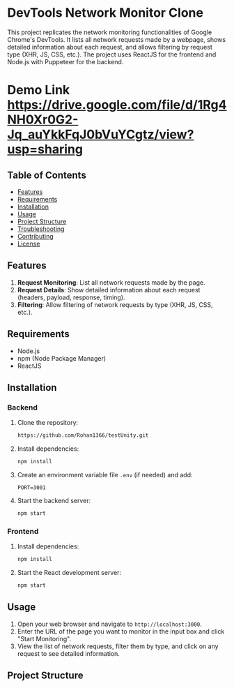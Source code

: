 # DevTools Network Monitor Clone

This project replicates the network monitoring functionalities of Google Chrome's DevTools. It lists all network requests made by a webpage, shows detailed information about each request, and allows filtering by request type (XHR, JS, CSS, etc.). The project uses ReactJS for the frontend and Node.js with Puppeteer for the backend.
# Demo Link https://drive.google.com/file/d/1Rg4NH0Xr0G2-Jq_auYkkFqJ0bVuYCgtz/view?usp=sharing
## Table of Contents

- [Features](#features)
- [Requirements](#requirements)
- [Installation](#installation)
- [Usage](#usage)
- [Project Structure](#project-structure)
- [Troubleshooting](#troubleshooting)
- [Contributing](#contributing)
- [License](#license)

## Features

1. **Request Monitoring**: List all network requests made by the page.
2. **Request Details**: Show detailed information about each request (headers, payload, response, timing).
3. **Filtering**: Allow filtering of network requests by type (XHR, JS, CSS, etc.).

## Requirements

- Node.js
- npm (Node Package Manager)
- ReactJS

## Installation

### Backend

1. Clone the repository:
    ```sh
    https://github.com/Rohan1366/testUnity.git
    ```

2. Install dependencies:
    ```sh
    npm install
    ```

3. Create an environment variable file `.env` (if needed) and add:
    ```env
    PORT=3001
    ```

4. Start the backend server:
    ```sh
    npm start
    ```

### Frontend



1. Install dependencies:
    ```sh
    npm install
    ```

2. Start the React development server:
    ```sh
    npm start
    ```

## Usage

1. Open your web browser and navigate to `http://localhost:3000`.
2. Enter the URL of the page you want to monitor in the input box and click "Start Monitoring".
3. View the list of network requests, filter them by type, and click on any request to see detailed information.

## Project Structure

